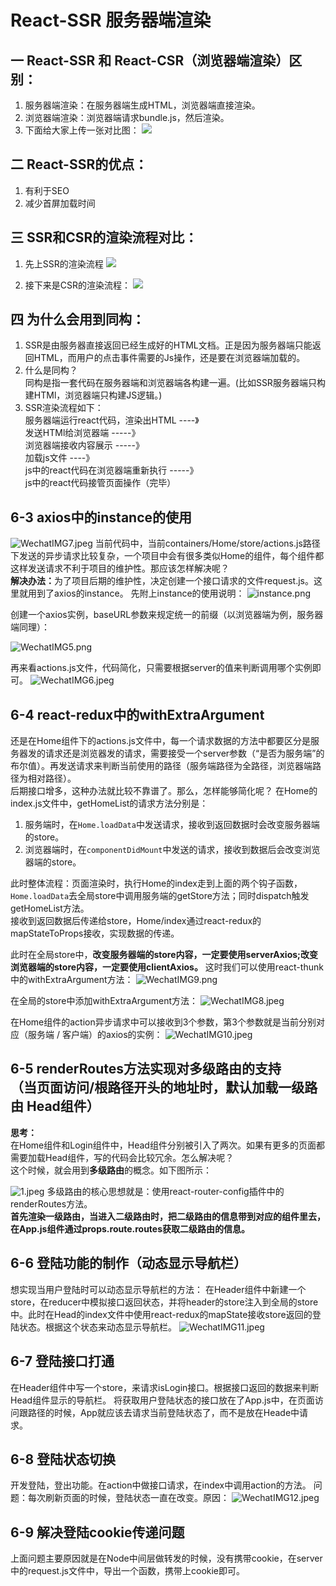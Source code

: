 # React-SSR 服务器端渲染

## 一 React-SSR 和 React-CSR（浏览器端渲染）区别：
1. 服务器端渲染：在服务器端生成HTML，浏览器端直接渲染。
2. 浏览器端渲染：浏览器端请求bundle.js，然后渲染。
3. 下面给大家上传一张对比图：
![](https://i.loli.net/2019/06/14/5d0352b89f1c994323.png)

## 二 React-SSR的优点：
1. 有利于SEO
2. 减少首屏加载时间

## 三 SSR和CSR的渲染流程对比：
1. 先上SSR的渲染流程
![](https://i.loli.net/2019/06/14/5d038148a137961858.png)

2. 接下来是CSR的渲染流程：
![](https://i.loli.net/2019/06/14/5d03816f4ea4e47365.png)

## 四 为什么会用到同构：
1. SSR是由服务器直接返回已经生成好的HTML文档。正是因为服务器端只能返回HTML，而用户的点击事件需要的Js操作，还是要在浏览器端加载的。
2. 什么是同构？<br />
同构是指一套代码在服务器端和浏览器端各构建一遍。(比如SSR服务器端只构建HTMl，浏览器端只构建JS逻辑。)
3. SSR渲染流程如下：<br />
服务器端运行react代码，渲染出HTML ----》<br />
发送HTMl给浏览器端  -----》 <br />
浏览器端接收内容展示 -----》 <br />
加载js文件 ----》 <br />
js中的react代码在浏览器端重新执行 -----》<br />
js中的react代码接管页面操作（完毕）<br />

## 6-3 axios中的instance的使用
![WechatIMG7.jpeg](https://i.loli.net/2019/10/17/BJHxDisRypYEhqN.jpg)
当前代码中，当前containers/Home/store/actions.js路径下发送的异步请求比较复杂，一个项目中会有很多类似Home的组件，每个组件都这样发送请求不利于项目的维护性。那应该怎样解决呢？<br>
<b>解决办法：</b>为了项目后期的维护性，决定创建一个接口请求的文件request.js。这里就用到了axios的instance。
先附上instance的使用说明：
![instance.png](https://i.loli.net/2019/10/17/CMzJgXaK942qujH.png)

创建一个axios实例，baseURL参数来规定统一的前缀（以浏览器端为例，服务器端同理）：

![WechatIMG5.png](https://i.loli.net/2019/10/17/abEj2wU4FrLRyhm.png)

再来看actions.js文件，代码简化，只需要根据server的值来判断调用哪个实例即可。
![WechatIMG6.jpeg](https://i.loli.net/2019/10/17/FNJrBj68To4iE9Q.jpg)

## 6-4 react-redux中的withExtraArgument
还是在Home组件下的actions.js文件中，每一个请求数据的方法中都要区分是服务器发的请求还是浏览器发的请求，需要接受一个server参数（“是否为服务端”的布尔值）。再发送请求来判断当前使用的路径（服务端路径为全路径，浏览器端路径为相对路径）。<br>后期接口增多，这种办法就比较不靠谱了。那么，怎样能够简化呢？
在Home的index.js文件中，getHomeList的请求方法分别是：
1. 服务端时，在```Home.loadData```中发送请求，接收到返回数据时会改变服务器端的store。
2. 浏览器端时，在```componentDidMount```中发送的请求，接收到数据后会改变浏览器端的store。

此时整体流程：页面渲染时，执行Home的index走到上面的两个钩子函数，<br />```Home.loadData```去全局store中调用服务端的getStore方法；同时dispatch触发getHomeList方法。<br />接收到返回数据后传递给store，Home/index通过react-redux的mapStateToProps接收，实现数据的传递。

此时在全局store中，<b>改变服务器端的store内容，一定要使用serverAxios;改变浏览器端的store内容，一定要使用clientAxios。</b>
这时我们可以使用react-thunk中的withExtraArgument方法：
![WechatIMG9.png](https://i.loli.net/2019/10/17/M9gF3z6b5DCxHot.png)

在全局的store中添加withExtraArgument方法：
![WechatIMG8.jpeg](https://i.loli.net/2019/10/17/DOMZoH3pfGx5qd6.jpg)

在Home组件的action异步请求中可以接收到3个参数，第3个参数就是当前分别对应（服务端 / 客户端）的axios的实例：
![WechatIMG10.jpeg](https://i.loli.net/2019/10/17/PWgjzwSKDq9nHXs.jpg)

## 6-5 renderRoutes方法实现对多级路由的支持 <br>（当页面访问/根路径开头的地址时，默认加载一级路由 Head组件）
<b> 思考：</b><br>在Home组件和Login组件中，Head组件分别被引入了两次。如果有更多的页面都需要加载Head组件，写的代码会比较冗余。怎么解决呢？<br>这个时候，就会用到<b>多级路由</b>的概念。如下图所示：

![1.jpeg](https://i.loli.net/2019/10/15/mg1M8cZLV6owyA2.jpg)
多级路由的核心思想就是：使用react-router-config插件中的renderRoutes方法。<br>
<b>首先渲染一级路由，当进入二级路由时，把二级路由的信息带到对应的组件里去，在App.js组件通过props.route.routes获取二级路由的信息。</b>

## 6-6 登陆功能的制作（动态显示导航栏）
想实现当用户登陆时可以动态显示导航栏的方法：
在Header组件中新建一个store，在reducer中模拟接口返回状态，并将header的store注入到全局的store中。此时在Head的index文件中使用react-redux的mapState接收store返回的登陆状态。根据这个状态来动态显示导航栏。
![WechatIMG11.jpeg](https://i.loli.net/2019/10/17/3hysr9iNYLgmP8R.jpg)

## 6-7 登陆接口打通
在Header组件中写一个store，来请求isLogin接口。根据接口返回的数据来判断Head组件显示的导航栏。
将获取用户登陆状态的接口放在了App.js中，在页面访问跟路径的时候，App就应该去请求当前登陆状态了，而不是放在Heade中请求。

## 6-8 登陆状态切换
开发登陆，登出功能。在action中做接口请求，在index中调用action的方法。
问题：每次刷新页面的时候，登陆状态一直在改变。原因：
![WechatIMG12.jpeg](https://i.loli.net/2019/10/17/xtDRWQu1LCaZVmq.jpg)

## 6-9 解决登陆cookie传递问题
上面问题主要原因就是在Node中间层做转发的时候，没有携带cookie，在server中的request.js文件中，导出一个函数，携带上cookie即可。


